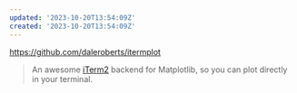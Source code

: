 ```yaml
---
updated: '2023-10-20T13:54:09Z'
created: '2023-10-20T13:54:09Z'
---
```

https://github.com/daleroberts/itermplot

> An awesome [iTerm2](https://www.iterm2.com/) backend for Matplotlib, so you can plot directly in your terminal.